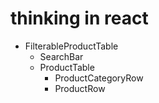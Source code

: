 # thinking in react

- FilterableProductTable
    - SearchBar
    - ProductTable
        - ProductCategoryRow
        - ProductRow